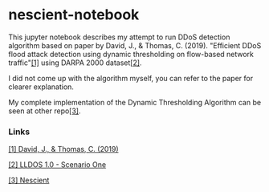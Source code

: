 # nescient-notebook

This jupyter notebook describes my attempt to run DDoS detection algorithm based on paper by David, J., & Thomas, C. (2019). "Efficient DDoS flood attack detection using dynamic thresholding on flow-based network traffic"[[1]](#1) using DARPA 2000 dataset[[2]](#2).

I did not come up with the algorithm myself, you can refer to the paper for clearer explanation. 

My complete implementation of the Dynamic Thresholding Algorithm can be seen at other repo[[3]](#3).

### Links

<a id="1" href="https://doi.org/10.1016/j.cose.2019.01.002">[1] David, J., & Thomas, C. (2019)</a>

<a id="2" href="https://archive.ll.mit.edu/ideval/data/2000/LLS_DDOS_1.0.html">[2] LLDOS 1.0 - Scenario One</a>

<a id="3" href="https://github.com/fmmochtar/autonetapi-csr1000v/tree/dev/nescient">[3] Nescient</a>
